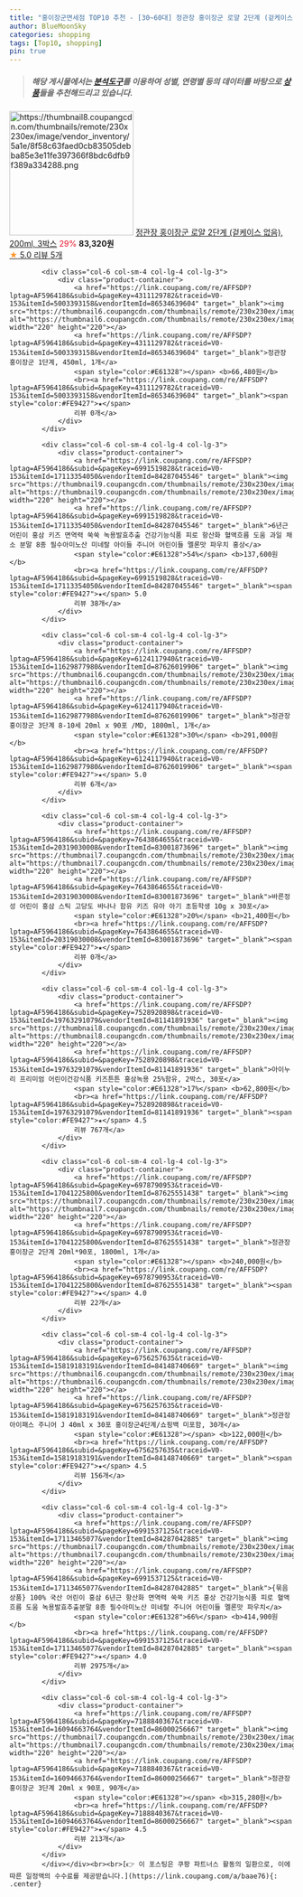 ```yaml
---
title: "홍이장군면세점 TOP10 추천 - [30~60대] 정관장 홍이장군 로얄 2단계 (겉케이스 없음), 200ml, 3박스"
author: BlueMoonSky
categories: shopping
tags: [Top10, shopping]
pin: true
---
```


> ##### 해당 게시물에서는 [**분석도구**](https://itemscout.io/)를 이용하여 **성별**, **연령별** 등의 데이터를 바탕으로 [**상품**](https://link.coupang.com/a/baae76)들을 추천해드리고 있습니다.
<div class="container"><div class="row">
            <div class="col-6 col-sm-4 col-lg-4 col-lg-3">
                <div class="product-container">
                    <a href="https://link.coupang.com/re/AFFSDP?lptag=AF5964186&subid=&pageKey=6012030947&traceid=V0-153&itemId=10909233531&vendorItemId=86606171008" target="_blank"><img src="https://thumbnail8.coupangcdn.com/thumbnails/remote/230x230ex/image/vendor_inventory/5a1e/8f58c63faed0cb83505debba85e3e11fe397366f8bdc6dfb9f389a334288.png" alt="https://thumbnail8.coupangcdn.com/thumbnails/remote/230x230ex/image/vendor_inventory/5a1e/8f58c63faed0cb83505debba85e3e11fe397366f8bdc6dfb9f389a334288.png" width="220" height="220"></a>
                    <a href="https://link.coupang.com/re/AFFSDP?lptag=AF5964186&subid=&pageKey=6012030947&traceid=V0-153&itemId=10909233531&vendorItemId=86606171008" target="_blank">정관장 홍이장군 로얄 2단계 (겉케이스 없음), 200ml, 3박스</a>
                    <span style="color:#E61328">29%</span> <b>83,320원</b>
                    <br><a href="https://link.coupang.com/re/AFFSDP?lptag=AF5964186&subid=&pageKey=6012030947&traceid=V0-153&itemId=10909233531&vendorItemId=86606171008" target="_blank"><span style="color:#FE9427">★</span> 5.0
                    리뷰 5개</a>
                </div>
            </div>
            
            <div class="col-6 col-sm-4 col-lg-4 col-lg-3">
                <div class="product-container">
                    <a href="https://link.coupang.com/re/AFFSDP?lptag=AF5964186&subid=&pageKey=4311129782&traceid=V0-153&itemId=5003393158&vendorItemId=86534639604" target="_blank"><img src="https://thumbnail6.coupangcdn.com/thumbnails/remote/230x230ex/image/vendor_inventory/d28b/08ec151a4dd64e55b8e0ac8a2b92e75d083acceb40a1bc4a879127dec81f.png" alt="https://thumbnail6.coupangcdn.com/thumbnails/remote/230x230ex/image/vendor_inventory/d28b/08ec151a4dd64e55b8e0ac8a2b92e75d083acceb40a1bc4a879127dec81f.png" width="220" height="220"></a>
                    <a href="https://link.coupang.com/re/AFFSDP?lptag=AF5964186&subid=&pageKey=4311129782&traceid=V0-153&itemId=5003393158&vendorItemId=86534639604" target="_blank">정관장 홍이장군 1단계, 450ml, 1개</a>
                    <span style="color:#E61328"></span> <b>66,480원</b>
                    <br><a href="https://link.coupang.com/re/AFFSDP?lptag=AF5964186&subid=&pageKey=4311129782&traceid=V0-153&itemId=5003393158&vendorItemId=86534639604" target="_blank"><span style="color:#FE9427">★</span> 
                    리뷰 0개</a>
                </div>
            </div>
            
            <div class="col-6 col-sm-4 col-lg-4 col-lg-3">
                <div class="product-container">
                    <a href="https://link.coupang.com/re/AFFSDP?lptag=AF5964186&subid=&pageKey=6991519828&traceid=V0-153&itemId=17113354050&vendorItemId=84287045546" target="_blank"><img src="https://thumbnail9.coupangcdn.com/thumbnails/remote/230x230ex/image/vendor_inventory/08be/df7308a1055e03fb1581ae9a95636a1e9fec3aba71f5b03fe87585d46ef1.png" alt="https://thumbnail9.coupangcdn.com/thumbnails/remote/230x230ex/image/vendor_inventory/08be/df7308a1055e03fb1581ae9a95636a1e9fec3aba71f5b03fe87585d46ef1.png" width="220" height="220"></a>
                    <a href="https://link.coupang.com/re/AFFSDP?lptag=AF5964186&subid=&pageKey=6991519828&traceid=V0-153&itemId=17113354050&vendorItemId=84287045546" target="_blank">6년근 어린이 홍삼 키즈 면역력 쑥쑥 녹용발효추출 건강기능식품 피로 항산화 혈액흐름 도움 과일 채소 분말 8종 필수아미노산 미네랄 아이들 주니어 어린이들 멜론맛 파우치 홍상</a>
                    <span style="color:#E61328">54%</span> <b>137,600원</b>
                    <br><a href="https://link.coupang.com/re/AFFSDP?lptag=AF5964186&subid=&pageKey=6991519828&traceid=V0-153&itemId=17113354050&vendorItemId=84287045546" target="_blank"><span style="color:#FE9427">★</span> 5.0
                    리뷰 38개</a>
                </div>
            </div>
            
            <div class="col-6 col-sm-4 col-lg-4 col-lg-3">
                <div class="product-container">
                    <a href="https://link.coupang.com/re/AFFSDP?lptag=AF5964186&subid=&pageKey=6124117940&traceid=V0-153&itemId=11629877980&vendorItemId=87626019906" target="_blank"><img src="https://thumbnail6.coupangcdn.com/thumbnails/remote/230x230ex/image/vendor_inventory/c129/112ae8aafb25b74c9ed977c017e9a2b4e710dbe85889a8405d72f9d0803b.jpg" alt="https://thumbnail6.coupangcdn.com/thumbnails/remote/230x230ex/image/vendor_inventory/c129/112ae8aafb25b74c9ed977c017e9a2b4e710dbe85889a8405d72f9d0803b.jpg" width="220" height="220"></a>
                    <a href="https://link.coupang.com/re/AFFSDP?lptag=AF5964186&subid=&pageKey=6124117940&traceid=V0-153&itemId=11629877980&vendorItemId=87626019906" target="_blank">정관장 홍이장군 3단계 8-10세 20ml x 90포 /MD, 1800ml, 1개</a>
                    <span style="color:#E61328">30%</span> <b>291,000원</b>
                    <br><a href="https://link.coupang.com/re/AFFSDP?lptag=AF5964186&subid=&pageKey=6124117940&traceid=V0-153&itemId=11629877980&vendorItemId=87626019906" target="_blank"><span style="color:#FE9427">★</span> 5.0
                    리뷰 6개</a>
                </div>
            </div>
            
            <div class="col-6 col-sm-4 col-lg-4 col-lg-3">
                <div class="product-container">
                    <a href="https://link.coupang.com/re/AFFSDP?lptag=AF5964186&subid=&pageKey=7643864655&traceid=V0-153&itemId=20319030008&vendorItemId=83001873696" target="_blank"><img src="https://thumbnail7.coupangcdn.com/thumbnails/remote/230x230ex/image/vendor_inventory/709e/bda86588fd84c33227e109b4357de9ccfe9d26b4d206e7d1e3cda35ffbfe.jpg" alt="https://thumbnail7.coupangcdn.com/thumbnails/remote/230x230ex/image/vendor_inventory/709e/bda86588fd84c33227e109b4357de9ccfe9d26b4d206e7d1e3cda35ffbfe.jpg" width="220" height="220"></a>
                    <a href="https://link.coupang.com/re/AFFSDP?lptag=AF5964186&subid=&pageKey=7643864655&traceid=V0-153&itemId=20319030008&vendorItemId=83001873696" target="_blank">바른정성 어린이 홍삼 스틱 고당도 바나나 함유 키즈 유아 아기 초등학생 10g x 30포</a>
                    <span style="color:#E61328">20%</span> <b>21,400원</b>
                    <br><a href="https://link.coupang.com/re/AFFSDP?lptag=AF5964186&subid=&pageKey=7643864655&traceid=V0-153&itemId=20319030008&vendorItemId=83001873696" target="_blank"><span style="color:#FE9427">★</span> 
                    리뷰 0개</a>
                </div>
            </div>
            
            <div class="col-6 col-sm-4 col-lg-4 col-lg-3">
                <div class="product-container">
                    <a href="https://link.coupang.com/re/AFFSDP?lptag=AF5964186&subid=&pageKey=7528920898&traceid=V0-153&itemId=19763291079&vendorItemId=81141891936" target="_blank"><img src="https://thumbnail8.coupangcdn.com/thumbnails/remote/230x230ex/image/vendor_inventory/99c3/1a5b9b5cf366cee892cae65f3606d8830e5e5085cdb5e81c92a73e4da1c6.png" alt="https://thumbnail8.coupangcdn.com/thumbnails/remote/230x230ex/image/vendor_inventory/99c3/1a5b9b5cf366cee892cae65f3606d8830e5e5085cdb5e81c92a73e4da1c6.png" width="220" height="220"></a>
                    <a href="https://link.coupang.com/re/AFFSDP?lptag=AF5964186&subid=&pageKey=7528920898&traceid=V0-153&itemId=19763291079&vendorItemId=81141891936" target="_blank">아이누리 프리미엄 어린이건강식품 키즈튼튼 홍삼녹용 25%함유, 2박스, 30포</a>
                    <span style="color:#E61328">17%</span> <b>62,800원</b>
                    <br><a href="https://link.coupang.com/re/AFFSDP?lptag=AF5964186&subid=&pageKey=7528920898&traceid=V0-153&itemId=19763291079&vendorItemId=81141891936" target="_blank"><span style="color:#FE9427">★</span> 4.5
                    리뷰 767개</a>
                </div>
            </div>
            
            <div class="col-6 col-sm-4 col-lg-4 col-lg-3">
                <div class="product-container">
                    <a href="https://link.coupang.com/re/AFFSDP?lptag=AF5964186&subid=&pageKey=6978790953&traceid=V0-153&itemId=17041225800&vendorItemId=87625551438" target="_blank"><img src="https://thumbnail7.coupangcdn.com/thumbnails/remote/230x230ex/image/vendor_inventory/b55d/8962f135700adeace7b10b79ca5dea9b9c513ff0559ff9ba6c979ba7ac06.jpg" alt="https://thumbnail7.coupangcdn.com/thumbnails/remote/230x230ex/image/vendor_inventory/b55d/8962f135700adeace7b10b79ca5dea9b9c513ff0559ff9ba6c979ba7ac06.jpg" width="220" height="220"></a>
                    <a href="https://link.coupang.com/re/AFFSDP?lptag=AF5964186&subid=&pageKey=6978790953&traceid=V0-153&itemId=17041225800&vendorItemId=87625551438" target="_blank">정관장 홍이장군 2단계 20ml*90포, 1800ml, 1개</a>
                    <span style="color:#E61328"></span> <b>240,000원</b>
                    <br><a href="https://link.coupang.com/re/AFFSDP?lptag=AF5964186&subid=&pageKey=6978790953&traceid=V0-153&itemId=17041225800&vendorItemId=87625551438" target="_blank"><span style="color:#FE9427">★</span> 4.0
                    리뷰 22개</a>
                </div>
            </div>
            
            <div class="col-6 col-sm-4 col-lg-4 col-lg-3">
                <div class="product-container">
                    <a href="https://link.coupang.com/re/AFFSDP?lptag=AF5964186&subid=&pageKey=6756257635&traceid=V0-153&itemId=15819183191&vendorItemId=84148740669" target="_blank"><img src="https://thumbnail6.coupangcdn.com/thumbnails/remote/230x230ex/image/vendor_inventory/9fa9/589542b34e96f4a340be85e3bc0a0478121f2199fde7762361d79fc22b75.png" alt="https://thumbnail6.coupangcdn.com/thumbnails/remote/230x230ex/image/vendor_inventory/9fa9/589542b34e96f4a340be85e3bc0a0478121f2199fde7762361d79fc22b75.png" width="220" height="220"></a>
                    <a href="https://link.coupang.com/re/AFFSDP?lptag=AF5964186&subid=&pageKey=6756257635&traceid=V0-153&itemId=15819183191&vendorItemId=84148740669" target="_blank">정관장 아이패스 주니어 J 40ml x 30포 홍이장군4단계/쇼핑백 미포함, 30개</a>
                    <span style="color:#E61328"></span> <b>122,000원</b>
                    <br><a href="https://link.coupang.com/re/AFFSDP?lptag=AF5964186&subid=&pageKey=6756257635&traceid=V0-153&itemId=15819183191&vendorItemId=84148740669" target="_blank"><span style="color:#FE9427">★</span> 4.5
                    리뷰 156개</a>
                </div>
            </div>
            
            <div class="col-6 col-sm-4 col-lg-4 col-lg-3">
                <div class="product-container">
                    <a href="https://link.coupang.com/re/AFFSDP?lptag=AF5964186&subid=&pageKey=6991537125&traceid=V0-153&itemId=17113465077&vendorItemId=84287042885" target="_blank"><img src="https://thumbnail7.coupangcdn.com/thumbnails/remote/230x230ex/image/vendor_inventory/07c0/29639b4bec725684507c2d63f05e4f4eab8a9e7db26446fe9bf2e6262351.png" alt="https://thumbnail7.coupangcdn.com/thumbnails/remote/230x230ex/image/vendor_inventory/07c0/29639b4bec725684507c2d63f05e4f4eab8a9e7db26446fe9bf2e6262351.png" width="220" height="220"></a>
                    <a href="https://link.coupang.com/re/AFFSDP?lptag=AF5964186&subid=&pageKey=6991537125&traceid=V0-153&itemId=17113465077&vendorItemId=84287042885" target="_blank">{묶음상품} 100% 국산 어린이 홍삼 6년근 항산화 면역력 쑥쑥 키즈 홍상 건강기능식품 피로 혈액흐름 도움 녹용발효추출분말 8종 필수아미노산 미네랄 주니어 어린이들 멜론맛 파우치</a>
                    <span style="color:#E61328">66%</span> <b>414,900원</b>
                    <br><a href="https://link.coupang.com/re/AFFSDP?lptag=AF5964186&subid=&pageKey=6991537125&traceid=V0-153&itemId=17113465077&vendorItemId=84287042885" target="_blank"><span style="color:#FE9427">★</span> 4.0
                    리뷰 2975개</a>
                </div>
            </div>
            
            <div class="col-6 col-sm-4 col-lg-4 col-lg-3">
                <div class="product-container">
                    <a href="https://link.coupang.com/re/AFFSDP?lptag=AF5964186&subid=&pageKey=7188840367&traceid=V0-153&itemId=16094663764&vendorItemId=86000256667" target="_blank"><img src="https://thumbnail7.coupangcdn.com/thumbnails/remote/230x230ex/image/vendor_inventory/c1ec/bbf319fe888ba1d5b64c0fa4199450e9a12a5807a0ee787fe2e8a3069006.png" alt="https://thumbnail7.coupangcdn.com/thumbnails/remote/230x230ex/image/vendor_inventory/c1ec/bbf319fe888ba1d5b64c0fa4199450e9a12a5807a0ee787fe2e8a3069006.png" width="220" height="220"></a>
                    <a href="https://link.coupang.com/re/AFFSDP?lptag=AF5964186&subid=&pageKey=7188840367&traceid=V0-153&itemId=16094663764&vendorItemId=86000256667" target="_blank">정관장 홍이장군 3단계 20ml x 90포, 90개</a>
                    <span style="color:#E61328"></span> <b>315,280원</b>
                    <br><a href="https://link.coupang.com/re/AFFSDP?lptag=AF5964186&subid=&pageKey=7188840367&traceid=V0-153&itemId=16094663764&vendorItemId=86000256667" target="_blank"><span style="color:#FE9427">★</span> 4.5
                    리뷰 213개</a>
                </div>
            </div>
            </div></div><br><br>[👉 이 포스팅은 쿠팡 파트너스 활동의 일환으로, 이에 따른 일정액의 수수료를 제공받습니다.](https://link.coupang.com/a/baae76){: .center}